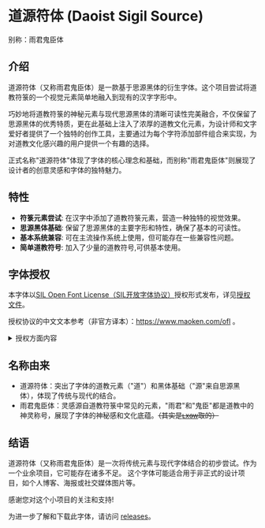 # 道源符体 (Daoist Sigil Source)

别称：雨君鬼臣体

## 介绍

道源符体（又称雨君鬼臣体）是一款基于思源黑体的衍生字体。这个项目尝试将道教符箓的一个视觉元素简单地融入到现有的汉字字形中。

巧妙地将道教符箓的神秘元素与现代思源黑体的清晰可读性完美融合，不仅保留了思源黑体的优秀特质，更在此基础上注入了浓厚的道教文化元素，为设计师和文字爱好者提供了一个独特的创作工具，主要通过为每个字符添加部件组合来实现，为对道教文化感兴趣的用户提供一个有趣的选择。

正式名称"道源符体"体现了字体的核心理念和基础，而别称"雨君鬼臣体"则展现了设计者的创意灵感和字体的独特魅力。

## 特性

- **符箓元素尝试**: 在汉字中添加了道教符箓元素，营造一种独特的视觉效果。
- **思源黑体基础**: 保留了思源黑体的主要字形和特性，确保了基本的可读性。
- **基本系统兼容**: 可在主流操作系统上使用，但可能存在一些兼容性问题。
- **简单道教符号**: 加入了少量的道教符号,可供基本使用。

## 字体授权
本字体以[SIL Open Font License（SIL开放字体协议）](https://openfontlicense.org/open-font-license-official-text/)授权形式发布，详见[授权文件](LICENSE)。

授权协议的中文文本参考（非官方译本）：https://www.maoken.com/ofl 。

<details>
<summary>授权方面内容</summary>

### 您可以：
- 任何个人、团体、组织及企业可免费进行商业目的和非商业目的使用，无需支付费用、事先告知作者、标明来源信息或征得作者许可。
- 对字体文件进行二次发布或安装、嵌入到任何软件或设备中，同时软件或设备可被再次分发或销售。
- 对字体文件进行修改、扩充和格式转换，但二次修改的作品**严禁使用本字体的保留名称「Daoist Sigi Source」、「道源符体」、「雨君鬼臣体」**，二次修改过后的版本**亦须以 SIL Open Font License 发表**（若仅对源字体进行格式转换可继续使用该保留名称）。

### 您不可以：
- 对字体文件中的任何部分（包括但不限于字形、OpenType特性逻辑）进行倒卖兜售，如将字体文件单独售卖，与其他字体进行捆绑售卖、需付费办理特殊权限才可使用字体等。
- 将字体文件中的任何部分以非SIL Open Font License授权协议发表。
- 利用本字体文件或其衍生品进行危害计算机系统正常进行的行为（包括但不限于在字体文件中嵌入计算机病毒、主观故意利用程序或系统存在的漏洞来扰乱计算机系统的正常运作等）。
- 将本字体用作违反当地法律法规的用途。
- 其他上述未列明的违反SIL Open Font License授权协议的行为。

### 其他必要说明：
- 但凡有任何个人、企业、团队等使用、复制、修改、分发本字体，或对本字型进行任何符合 SIL Open Font License 规定的行为，使用、下载或行使合约规定权利之接受方，即默认视为同意遵守 SIL Open Font License 的一切规定。
- 本字体为免费商用字体，**凡是需要付费来获得该字体的行为，都是诈骗行为，谨防上当受骗**。如您是付费获得的此字体，请立刻对其进行举报，必要时可协助相关司法机关。
- 作者不行使、未能及时行使或未充分行使SIL Open Font License授权协议所享有的合法权利，不应被视为放弃该权利，也不影响作者在将来行使该权利。
- 本字体不包含任何政治意图、隐喻及目的，与一切政治活动无关。作者不承担使用该字体所产生的任何连带法律责任。

</details>

## 名称由来

- 道源符体：突出了字体的道教元素（"道"）和黑体基础（"源"来自思源黑体），体现了传统与现代的结合。
- 雨君鬼臣体：灵感源自道教符箓中常见的元素，"雨君"和"鬼臣"都是道教中的神灵称号，展现了字体的神秘感和文化底蕴。<s>（其实是[ʟxɢᴡ](https://github.com/lxgw/)取的）</s>

## 结语

道源符体（又称雨君鬼臣体）是一次将传统元素与现代字体结合的初步尝试。作为一个业余项目，它可能存在诸多不足。
这个字体可能适合用于非正式的设计项目，如个人博客、海报或社交媒体图片等。

感谢您对这个小项目的关注和支持!

为进一步了解和下载此字体，请访问 [releases](https://github.com/Losketch/daoist-sigi-source/releases/)。